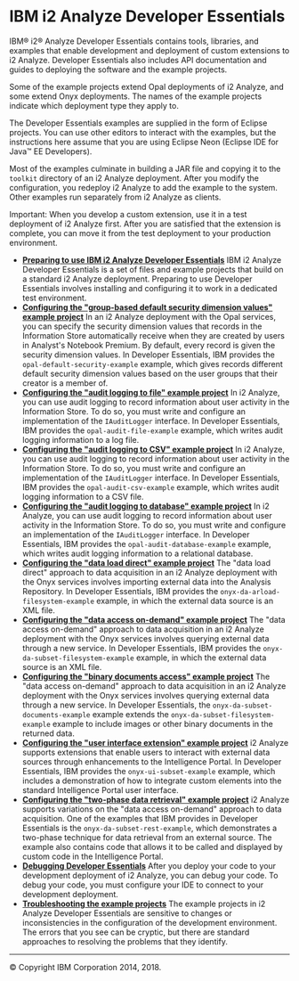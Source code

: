 IBM i2 Analyze Developer Essentials
===================================

IBM® i2® Analyze Developer Essentials contains tools, libraries, and examples that enable development and deployment of custom extensions to i2 Analyze. Developer Essentials also includes API documentation and guides to deploying the software and the example projects.

Some of the example projects extend Opal deployments of i2 Analyze, and some extend Onyx deployments. The names of the example projects indicate which deployment type they apply to.

The Developer Essentials examples are supplied in the form of Eclipse projects. You can use other editors to interact with the examples, but the instructions here assume that you are using Eclipse Neon (Eclipse IDE for Java™ EE Developers).

Most of the examples culminate in building a JAR file and copying it to the `toolkit` directory of an i2 Analyze deployment. After you modify the configuration, you redeploy i2 Analyze to add the example to the system. Other examples run separately from i2 Analyze as clients.

Important: When you develop a custom extension, use it in a test deployment of i2 Analyze first. After you are satisfied that the extension is complete, you can move it from the test deployment to your production environment.

-   **[Preparing to use IBM i2 Analyze Developer Essentials](developer_essentials_deploying.md)**
    IBM i2 Analyze Developer Essentials is a set of files and example projects that build on a standard i2 Analyze deployment. Preparing to use Developer Essentials involves installing and configuring it to work in a dedicated test environment.
-   **[Configuring the "group-based default security dimension values" example project](developer_essentials_example_default_security.md)**
    In an i2 Analyze deployment with the Opal services, you can specify the security dimension values that records in the Information Store automatically receive when they are created by users in Analyst's Notebook Premium. By default, every record is given the security dimension values. In Developer Essentials, IBM provides the `opal-default-security-example` example, which gives records different default security dimension values based on the user groups that their creator is a member of.
-   **[Configuring the "audit logging to file" example project](developer_essentials_example_audit_file.md)**
    In i2 Analyze, you can use audit logging to record information about user activity in the Information Store. To do so, you must write and configure an implementation of the `IAuditLogger` interface. In Developer Essentials, IBM provides the `opal-audit-file-example` example, which writes audit logging information to a log file.
-   **[Configuring the "audit logging to CSV" example project](developer_essentials_example_audit_csv.md)**
    In i2 Analyze, you can use audit logging to record information about user activity in the Information Store. To do so, you must write and configure an implementation of the `IAuditLogger` interface. In Developer Essentials, IBM provides the `opal-audit-csv-example` example, which writes audit logging information to a CSV file.
-   **[Configuring the "audit logging to database" example project](developer_essentials_example_audit_db.md)**
    In i2 Analyze, you can use audit logging to record information about user activity in the Information Store. To do so, you must write and configure an implementation of the `IAuditLogger` interface. In Developer Essentials, IBM provides the `opal-audit-database-example` example, which writes audit logging information to a relational database.
-   **[Configuring the "data load direct" example project](developer_essentials_example_dld.md)**
    The "data load direct" approach to data acquisition in an i2 Analyze deployment with the Onyx services involves importing external data into the Analysis Repository. In Developer Essentials, IBM provides the `onyx-da-arload-filesystem-example` example, in which the external data source is an XML file.
-   **[Configuring the "data access on-demand" example project](developer_essentials_example_daod.md)**
    The "data access on-demand" approach to data acquisition in an i2 Analyze deployment with the Onyx services involves querying external data through a new service. In Developer Essentials, IBM provides the `onyx-da-subset-filesystem-example` example, in which the external data source is an XML file.
-   **[Configuring the "binary documents access" example project](developer_essentials_example_documents.md)**
    The "data access on-demand" approach to data acquisition in an i2 Analyze deployment with the Onyx services involves querying external data through a new service. In Developer Essentials, the `onyx-da-subset-documents-example` example extends the `onyx-da-subset-filesystem-example` example to include images or other binary documents in the returned data.
-   **[Configuring the "user interface extension" example project](developer_essentials_example_ui.md)**
    i2 Analyze supports extensions that enable users to interact with external data sources through enhancements to the Intelligence Portal. In Developer Essentials, IBM provides the `onyx-ui-subset-example` example, which includes a demonstration of how to integrate custom elements into the standard Intelligence Portal user interface.
-   **[Configuring the "two-phase data retrieval" example project](developer_essentials_example_rest.md)**
    i2 Analyze supports variations on the "data access on-demand" approach to data acquisition. One of the examples that IBM provides in Developer Essentials is the `onyx-da-subset-rest-example`, which demonstrates a two-phase technique for data retrieval from an external source. The example also contains code that allows it to be called and displayed by custom code in the Intelligence Portal.
-   **[Debugging Developer Essentials](developer_essentials_debug.md)**
    After you deploy your code to your development deployment of i2 Analyze, you can debug your code. To debug your code, you must configure your IDE to connect to your development deployment.
-   **[Troubleshooting the example projects](developer_essentials_troubleshooting.md)**
    The example projects in i2 Analyze Developer Essentials are sensitive to changes or inconsistencies in the configuration of the development environment. The errors that you see can be cryptic, but there are standard approaches to resolving the problems that they identify.

------------------------------------------------------------------------

© Copyright IBM Corporation 2014, 2018.


